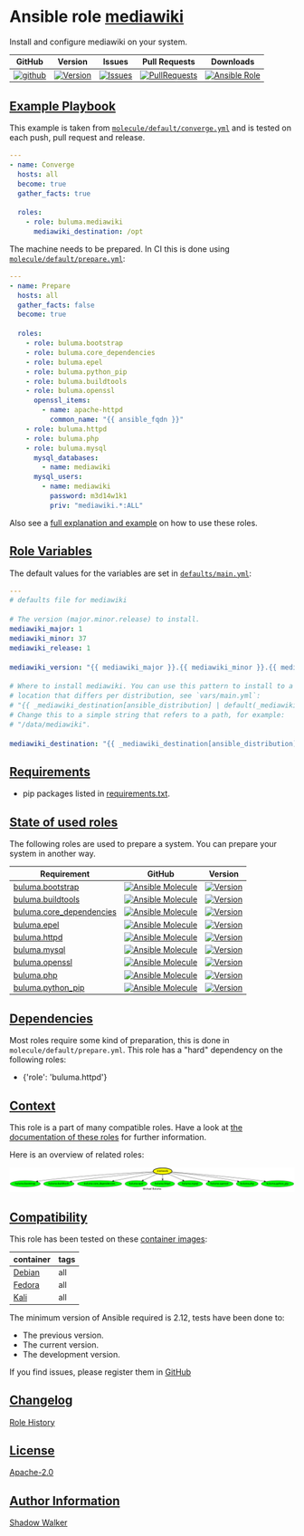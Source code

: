 # Ansible role [mediawiki](https://galaxy.ansible.com/ui/standalone/roles/buluma/mediawiki/documentation)

Install and configure mediawiki on your system.

|GitHub|Version|Issues|Pull Requests|Downloads|
|------|-------|------|-------------|---------|
|[![github](https://github.com/buluma/ansible-role-mediawiki/actions/workflows/molecule.yml/badge.svg)](https://github.com/buluma/ansible-role-mediawiki/actions/workflows/molecule.yml)|[![Version](https://img.shields.io/github/release/buluma/ansible-role-mediawiki.svg)](https://github.com/buluma/ansible-role-mediawiki/releases/)|[![Issues](https://img.shields.io/github/issues/buluma/ansible-role-mediawiki.svg)](https://github.com/buluma/ansible-role-mediawiki/issues/)|[![PullRequests](https://img.shields.io/github/issues-pr-closed-raw/buluma/ansible-role-mediawiki.svg)](https://github.com/buluma/ansible-role-mediawiki/pulls/)|[![Ansible Role](https://img.shields.io/ansible/role/d/buluma/mediawiki)](https://galaxy.ansible.com/ui/standalone/roles/buluma/mediawiki/documentation)|

## [Example Playbook](#example-playbook)

This example is taken from [`molecule/default/converge.yml`](https://github.com/buluma/ansible-role-mediawiki/blob/master/molecule/default/converge.yml) and is tested on each push, pull request and release.

```yaml
---
- name: Converge
  hosts: all
  become: true
  gather_facts: true

  roles:
    - role: buluma.mediawiki
      mediawiki_destination: /opt
```

The machine needs to be prepared. In CI this is done using [`molecule/default/prepare.yml`](https://github.com/buluma/ansible-role-mediawiki/blob/master/molecule/default/prepare.yml):

```yaml
---
- name: Prepare
  hosts: all
  gather_facts: false
  become: true

  roles:
    - role: buluma.bootstrap
    - role: buluma.core_dependencies
    - role: buluma.epel
    - role: buluma.python_pip
    - role: buluma.buildtools
    - role: buluma.openssl
      openssl_items:
        - name: apache-httpd
          common_name: "{{ ansible_fqdn }}"
    - role: buluma.httpd
    - role: buluma.php
    - role: buluma.mysql
      mysql_databases:
        - name: mediawiki
      mysql_users:
        - name: mediawiki
          password: m3d14w1k1
          priv: "mediawiki.*:ALL"
```

Also see a [full explanation and example](https://buluma.github.io/how-to-use-these-roles.html) on how to use these roles.

## [Role Variables](#role-variables)

The default values for the variables are set in [`defaults/main.yml`](https://github.com/buluma/ansible-role-mediawiki/blob/master/defaults/main.yml):

```yaml
---
# defaults file for mediawiki

# The version (major.minor.release) to install.
mediawiki_major: 1
mediawiki_minor: 37
mediawiki_release: 1

mediawiki_version: "{{ mediawiki_major }}.{{ mediawiki_minor }}.{{ mediawiki_release }}"

# Where to install mediawiki. You can use this pattern to install to a default
# location that differs per distribution, see `vars/main.yml`:
# "{{ _mediawiki_destination[ansible_distribution] | default(_mediawiki_destination['default'] ) }}"
# Change this to a simple string that refers to a path, for example:
# "/data/mediawiki".

mediawiki_destination: "{{ _mediawiki_destination[ansible_distribution] | default(_mediawiki_destination['default']) }}"
```

## [Requirements](#requirements)

- pip packages listed in [requirements.txt](https://github.com/buluma/ansible-role-mediawiki/blob/master/requirements.txt).

## [State of used roles](#state-of-used-roles)

The following roles are used to prepare a system. You can prepare your system in another way.

| Requirement | GitHub | Version |
|-------------|--------|--------|
|[buluma.bootstrap](https://galaxy.ansible.com/buluma/bootstrap)|[![Ansible Molecule](https://github.com/buluma/ansible-role-bootstrap/actions/workflows/molecule.yml/badge.svg)](https://github.com/buluma/ansible-role-bootstrap/actions/workflows/molecule.yml)|[![Version](https://img.shields.io/github/release/buluma/ansible-role-bootstrap.svg)](https://github.com/shadowwalker/ansible-role-bootstrap)|
|[buluma.buildtools](https://galaxy.ansible.com/buluma/buildtools)|[![Ansible Molecule](https://github.com/buluma/ansible-role-buildtools/actions/workflows/molecule.yml/badge.svg)](https://github.com/buluma/ansible-role-buildtools/actions/workflows/molecule.yml)|[![Version](https://img.shields.io/github/release/buluma/ansible-role-buildtools.svg)](https://github.com/shadowwalker/ansible-role-buildtools)|
|[buluma.core_dependencies](https://galaxy.ansible.com/buluma/core_dependencies)|[![Ansible Molecule](https://github.com/buluma/ansible-role-core_dependencies/actions/workflows/molecule.yml/badge.svg)](https://github.com/buluma/ansible-role-core_dependencies/actions/workflows/molecule.yml)|[![Version](https://img.shields.io/github/release/buluma/ansible-role-core_dependencies.svg)](https://github.com/shadowwalker/ansible-role-core_dependencies)|
|[buluma.epel](https://galaxy.ansible.com/buluma/epel)|[![Ansible Molecule](https://github.com/buluma/ansible-role-epel/actions/workflows/molecule.yml/badge.svg)](https://github.com/buluma/ansible-role-epel/actions/workflows/molecule.yml)|[![Version](https://img.shields.io/github/release/buluma/ansible-role-epel.svg)](https://github.com/shadowwalker/ansible-role-epel)|
|[buluma.httpd](https://galaxy.ansible.com/buluma/httpd)|[![Ansible Molecule](https://github.com/buluma/ansible-role-httpd/actions/workflows/molecule.yml/badge.svg)](https://github.com/buluma/ansible-role-httpd/actions/workflows/molecule.yml)|[![Version](https://img.shields.io/github/release/buluma/ansible-role-httpd.svg)](https://github.com/shadowwalker/ansible-role-httpd)|
|[buluma.mysql](https://galaxy.ansible.com/buluma/mysql)|[![Ansible Molecule](https://github.com/buluma/ansible-role-mysql/actions/workflows/molecule.yml/badge.svg)](https://github.com/buluma/ansible-role-mysql/actions/workflows/molecule.yml)|[![Version](https://img.shields.io/github/release/buluma/ansible-role-mysql.svg)](https://github.com/shadowwalker/ansible-role-mysql)|
|[buluma.openssl](https://galaxy.ansible.com/buluma/openssl)|[![Ansible Molecule](https://github.com/buluma/ansible-role-openssl/actions/workflows/molecule.yml/badge.svg)](https://github.com/buluma/ansible-role-openssl/actions/workflows/molecule.yml)|[![Version](https://img.shields.io/github/release/buluma/ansible-role-openssl.svg)](https://github.com/shadowwalker/ansible-role-openssl)|
|[buluma.php](https://galaxy.ansible.com/buluma/php)|[![Ansible Molecule](https://github.com/buluma/ansible-role-php/actions/workflows/molecule.yml/badge.svg)](https://github.com/buluma/ansible-role-php/actions/workflows/molecule.yml)|[![Version](https://img.shields.io/github/release/buluma/ansible-role-php.svg)](https://github.com/shadowwalker/ansible-role-php)|
|[buluma.python_pip](https://galaxy.ansible.com/buluma/python_pip)|[![Ansible Molecule](https://github.com/buluma/ansible-role-python_pip/actions/workflows/molecule.yml/badge.svg)](https://github.com/buluma/ansible-role-python_pip/actions/workflows/molecule.yml)|[![Version](https://img.shields.io/github/release/buluma/ansible-role-python_pip.svg)](https://github.com/shadowwalker/ansible-role-python_pip)|

## [Dependencies](#dependencies)

Most roles require some kind of preparation, this is done in `molecule/default/prepare.yml`. This role has a "hard" dependency on the following roles:

- {'role': 'buluma.httpd'}

## [Context](#context)

This role is a part of many compatible roles. Have a look at [the documentation of these roles](https://buluma.github.io/) for further information.

Here is an overview of related roles:

![dependencies](https://raw.githubusercontent.com/buluma/ansible-role-mediawiki/png/requirements.png "Dependencies")

## [Compatibility](#compatibility)

This role has been tested on these [container images](https://hub.docker.com/u/buluma):

|container|tags|
|---------|----|
|[Debian](https://hub.docker.com/r/buluma/debian)|all|
|[Fedora](https://hub.docker.com/r/buluma/fedora)|all|
|[Kali](https://hub.docker.com/r/buluma/kali)|all|

The minimum version of Ansible required is 2.12, tests have been done to:

- The previous version.
- The current version.
- The development version.

If you find issues, please register them in [GitHub](https://github.com/buluma/ansible-role-mediawiki/issues)

## [Changelog](#changelog)

[Role History](https://github.com/buluma/ansible-role-mediawiki/blob/master/CHANGELOG.md)

## [License](#license)

[Apache-2.0](https://github.com/buluma/ansible-role-mediawiki/blob/master/LICENSE)

## [Author Information](#author-information)

[Shadow Walker](https://buluma.github.io/)
